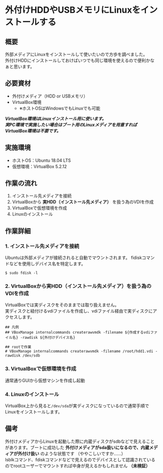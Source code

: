 # 外付けHDDやUSBメモリにLinuxをインストールする

## 概要

外部メディアにLinuxをインストールして使いたいので方歩を調べました。  
外付けHDDにインストールしておけばいつでも同じ環境を使えるので便利かなぁと思います。

## 必要資材

- 外付けメディア（HDD or USBメモリ）
- VirtualBox環境
  - ※ホストOSはWindowsでもLinuxでも可能

___VirtualBox環境はLinuxインストール用に使います。  
実PC環境で実施したい場合はブート用のLinuxメディアを用意すればVirtualBox環境は不要です。___

## 実施環境

- ホストOS：Ubuntu 18.04 LTS
- 仮想環境：VirtualBox 5.2.12

## 作業の流れ

1. インストール先メディアを接続
2. VirtualBoxから **実HDD（インストール先メディア）** を扱う為のVDIを作成
3. VirtualBoxで仮想環境を作成
4. Linuxのインストール

## 作業詳細

### 1. インストール先メディアを接続

Ubuntuは外部メディアが接続されると自動でマウントされます。
fidiskコマンドなどを使用しデバイス名を特定します。

```
$ sudo fdisk -l
```

### 2. VirtualBoxから実HDD（インストール先メディア）を扱う為のVDIを作成

VirtualBoxでは実ディスクをそのままでは取り扱えません。  
実ディスクと紐付けるvdiファイルを作成し、vdiファイル経由で実ディスクにアクセスします。

```
## 凡例
## VBoxManage internalcommands createrawvmdk -filename ${作成するvdiファイル名} -rawdisk ${外付けデバイス名}

## rootで作業
# VBoxManage internalcommands createrawvmdk -filename /root/hdd1.vdi -rawdisk /dev/sdb
```

### 3. VirtualBoxで仮想環境を作成

通常通りGUIから仮想マシンを作成し起動

### 4. Linuxのインストール

VirtualBox上から見ると```/dev/sda```が実ディスクになっているので通常手順でLinuxをインストールします。

## 備考

外付けメディアからLinuxを起動した際に内蔵ディスクがsdbなどで見えることがあります。ブートに成功した **外付けメディアがsda扱いになるので、内蔵メディアが外付け扱い** のような状態です （ややこしいですか……）  
lsblkコマンド、fdiskコマンドなどで見えるのでデバイスとして認識されているのでrootユーザーでマウントすれば中身が見えるかもしれません **（未検証）**
